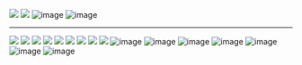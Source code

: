   ![](https://github.com/user-attachments/assets/4cf3512b-8bdb-4d02-ad1b-9ac616c526d8) ![](https://github.com/user-attachments/assets/664b2a5d-cf7c-49de-b9b1-32673f5c4df6) ![image](https://github.com/user-attachments/assets/2bd5a405-cac5-4899-b9f8-c531b8073837) ![image](https://github.com/user-attachments/assets/57fd30e0-06b2-45d8-96e7-b1eb2c0f6ae7)
***
![](https://64.media.tumblr.com/397ad45c3696ea79a7eac72b154cd0ab/46fa79aad8c6e1ef-65/s100x200/d019b5effe4b58aed478796ccda2a085f199b3b3.gifv) ![](https://64.media.tumblr.com/767bbe81497594e53c854bfaf4725fa7/835396812ab98429-ed/s100x200/1748644f7eae8841f36b28613ce94a7f8ae9ed86.gifv) ![](https://64.media.tumblr.com/c4235333dd0447a741bc511b137cf396/09ed613974f5691b-c9/s100x200/42ed03a1f275b0c42896fee7ceb15b6f288143b9.gifv) ![](https://64.media.tumblr.com/0cf3b7be6409457181f00b7bf6f28cd8/09ed613974f5691b-79/s100x200/95057456937e85d0b8ecdd695c60f74269d2ea73.pnj) ![](https://64.media.tumblr.com/46110b7744a2855f959a267b7610ba6d/98569a7694dd61e5-b2/s100x200/a5e045de2013797113b2d373139fc20fc9b7eb2f.pnj) ![](https://64.media.tumblr.com/cfd25bcb2cfe4e74afd805d42e9e8a54/90bf692ff72633af-74/s100x200/9c9ce52a3dc32efe96edb3144b760a2201faca1f.gifv) ![](https://64.media.tumblr.com/e4259b6f72909840c32ac8e56528a8ff/6c0f91c1af4ee0a2-9d/s100x200/6c7d13d9e57c312cef5d0151aec54a999c87279a.pnj) ![](https://64.media.tumblr.com/cc65d224e38697e2f9a31145eb4d9169/704f4ace9de71c4b-7e/s100x200/9443b46cdb9571435c0f2951655d678ca49b2ce9.pnj) ![](https://64.media.tumblr.com/acc0d71e3fd6f7978d54294858a9cbd1/e8ca1c81101a018c-cf/s100x200/b83e00e909601597efd10faeda0dfbe3b8c287b7.gifv) ![image](https://github.com/user-attachments/assets/472658c3-851d-40ff-b932-b68f6e3c45ea) ![image](https://github.com/user-attachments/assets/0bbf0a45-751f-4ef6-94ae-a1a731d9de11) ![image](https://github.com/user-attachments/assets/759bbac4-3e20-4a3f-8f18-042c2023ba84) ![image](https://github.com/user-attachments/assets/2caf0348-3469-45a8-947d-f5ed5587cf59) ![image](https://github.com/user-attachments/assets/5244a3c5-9050-4f0d-b4ae-82a2042f6038) ![image](https://github.com/user-attachments/assets/4a2210b3-00d5-4f2e-a04d-ce86bec3d829) ![image](https://github.com/user-attachments/assets/b9e4c906-d79f-4a8c-abbc-ff1eb04d6fe2)








